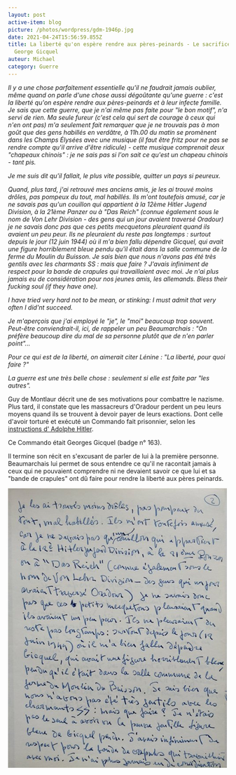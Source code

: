 ```yaml
---
layout: post
active-item: blog
picture: /photos/wordpress/gdm-1946p.jpg
date: 2021-04-24T15:56:59.855Z
title: La liberté qu'on espère rendre aux pères-peinards - Le sacrifice de
  George Gicquel
auteur: Michael
category: Guerre
---
```

*Il y a une chose parfaitement essentielle qu'il ne faudrait jamais oublier, même quand on parle d'une chose aussi dégoûtante qu'une guerre : c'est la liberté qu'on espère rendre aux pères-peinards et à leur infecte famille. Je sais que cette guerre, que je n'ai même pas faite pour "le bon motif", n'a servi de rien. Ma seule fureur (c'est cela qui sert de courage à ceux qui n'en ont pas) m'a seulement fait remarquer que je ne trouvais pas à mon goût que des gens habillés en verdâtre, à 11h.00 du matin se promènent dans les Champs Élysées avec une musique (il faut être fritz pour ne pas se rendre compte qu'il arrive d'être ridicule) - cette musique comprenait deux "chapeaux chinois" : je ne sais pas si l'on sait ce qu'est un chapeau chinois - tant pis.*

*Je me suis dit qu'il fallait, le plus vite possible, quitter un pays si peureux.*

<!--more-->

*Quand, plus tard, j'ai retrouvé mes anciens amis, je les ai trouvé moins drôles, pas pompeux du tout, mal habillés. Ils m'ont toutefois amusé, car je ne savais pas qu'un couillon qui appartient à la 12ème Hitler Jugend Division, à la 21ème Panzer ou à "Das Reich" (connue également sous le nom de Von Lehr Division - des gens qui un jour avaient traversé Oradour) je ne savais donc pas que ces petits mecquetons pleuraient quand ils avaient un peu peur. Ils ne pleuraient du reste pas longtemps : surtout depuis le jour (12 juin 1944) où il m'a bien fallu dépendre Gicquel, qui avait une figure horriblement bleue pendu qu'il était dans la salle commune de la ferme du Moulin du Buisson. Je sais bien que nous n'avons pas été très gentils avec les charmants SS : mais que faire ? J'avais infiniment de respect pour la bande de crapules qui travaillaient avec moi. Je n'ai plus jamais eu de considération pour nos jeunes amis, les allemands. Bless their fucking soul (if they have one).*

*I have tried very hard not to be mean, or stinking: I must admit that very often I did'nt succeed.*

*Je m'aperçois que j'ai employé le "je", le "moi" beaucoup trop souvent. Peut-être conviendrait-il, ici, de rappeler un peu Beaumarchais : "On préfère beaucoup dire du mal de sa personne plutôt que de n'en parler point"...*

*Pour ce qui est de la liberté, on aimerait citer Lénine : "La liberté, pour quoi faire ?"*

*La guerre est une très belle chose : seulement si elle est faite par "les autres".*



Guy de Montlaur décrit une de ses motivations pour combattre le nazisme. Plus tard, il constate que les massacreurs d'Oradour perdent un peu leurs moyens quand ils se trouvent à devoir payer de leurs exactions. Dont celle d'avoir torturé et exécuté un Commando fait prisonnier, selon les [instructions d' Adolphe Hitler](https://fr.wikipedia.org/wiki/Ordre_Commando).

Ce Commando était Georges Gicquel (badge n° 163). 

Il termine son récit en s'excusant de parler de lui à la première personne. Beaumarchais lui permet de sous entendre ce qu'il ne racontait jamais à ceux qui ne pouvaient comprendre ni ne devaient savoir ce que lui et sa "bande de crapules" ont dû faire pour rendre la liberté aux pères peinards.

![](/photos/wordpress/gicquel2.jpg)